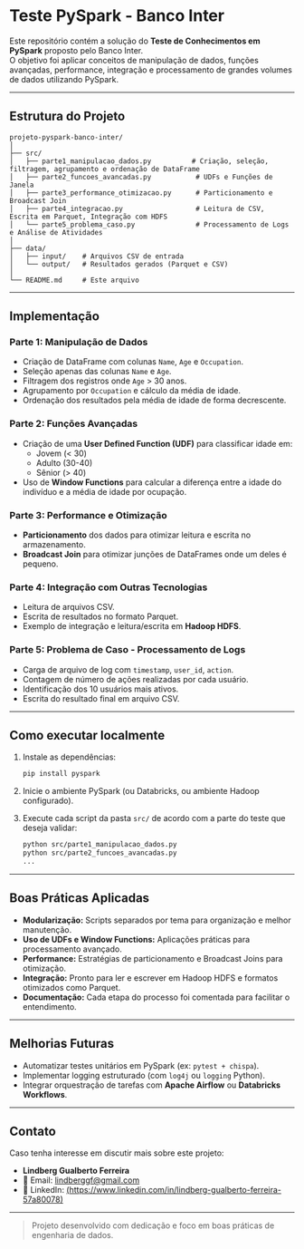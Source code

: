 
# Teste PySpark - Banco Inter

Este repositório contém a solução do **Teste de Conhecimentos em PySpark** proposto pelo Banco Inter.  
O objetivo foi aplicar conceitos de manipulação de dados, funções avançadas, performance, integração e processamento de grandes volumes de dados utilizando PySpark.

---

## Estrutura do Projeto

```
projeto-pyspark-banco-inter/
│
├── src/
│   ├── parte1_manipulacao_dados.py          # Criação, seleção, filtragem, agrupamento e ordenação de DataFrame
│   ├── parte2_funcoes_avancadas.py           # UDFs e Funções de Janela
│   ├── parte3_performance_otimizacao.py      # Particionamento e Broadcast Join
│   ├── parte4_integracao.py                  # Leitura de CSV, Escrita em Parquet, Integração com HDFS
│   └── parte5_problema_caso.py               # Processamento de Logs e Análise de Atividades
│
├── data/
│   ├── input/    # Arquivos CSV de entrada
│   └── output/   # Resultados gerados (Parquet e CSV)
│
└── README.md     # Este arquivo
```

---

## Implementação

### Parte 1: Manipulação de Dados
- Criação de DataFrame com colunas `Name`, `Age` e `Occupation`.
- Seleção apenas das colunas `Name` e `Age`.
- Filtragem dos registros onde `Age` > 30 anos.
- Agrupamento por `Occupation` e cálculo da média de idade.
- Ordenação dos resultados pela média de idade de forma decrescente.

### Parte 2: Funções Avançadas
- Criação de uma **User Defined Function (UDF)** para classificar idade em:
  - Jovem (< 30)
  - Adulto (30-40)
  - Sênior (> 40)
- Uso de **Window Functions** para calcular a diferença entre a idade do indivíduo e a média de idade por ocupação.

### Parte 3: Performance e Otimização
- **Particionamento** dos dados para otimizar leitura e escrita no armazenamento.
- **Broadcast Join** para otimizar junções de DataFrames onde um deles é pequeno.

### Parte 4: Integração com Outras Tecnologias
- Leitura de arquivos CSV.
- Escrita de resultados no formato Parquet.
- Exemplo de integração e leitura/escrita em **Hadoop HDFS**.

### Parte 5: Problema de Caso - Processamento de Logs
- Carga de arquivo de log com `timestamp`, `user_id`, `action`.
- Contagem de número de ações realizadas por cada usuário.
- Identificação dos 10 usuários mais ativos.
- Escrita do resultado final em arquivo CSV.

---

## Como executar localmente

1. Instale as dependências:
    ```bash
    pip install pyspark
    ```

2. Inicie o ambiente PySpark (ou Databricks, ou ambiente Hadoop configurado).

3. Execute cada script da pasta `src/` de acordo com a parte do teste que deseja validar:
    ```bash
    python src/parte1_manipulacao_dados.py
    python src/parte2_funcoes_avancadas.py
    ...
    ```

---

## Boas Práticas Aplicadas

- **Modularização:** Scripts separados por tema para organização e melhor manutenção.
- **Uso de UDFs e Window Functions:** Aplicações práticas para processamento avançado.
- **Performance:** Estratégias de particionamento e Broadcast Joins para otimização.
- **Integração:** Pronto para ler e escrever em Hadoop HDFS e formatos otimizados como Parquet.
- **Documentação:** Cada etapa do processo foi comentada para facilitar o entendimento.

---

##  Melhorias Futuras

- Automatizar testes unitários em PySpark (ex: `pytest + chispa`).
- Implementar logging estruturado (com `log4j` ou `logging` Python).
- Integrar orquestração de tarefas com **Apache Airflow** ou **Databricks Workflows**.

---

## Contato

Caso tenha interesse em discutir mais sobre este projeto:

- **Lindberg Gualberto Ferreira**
- 📧 Email: lindberggf@gmail.com
- 💼 LinkedIn: [(https://www.linkedin.com/in/lindberg-gualberto-ferreira-57a80078)](https://www.linkedin.com/in/lindberg-gualberto-ferreira-57a80078)

---

> Projeto desenvolvido com dedicação e foco em boas práticas de engenharia de dados.
